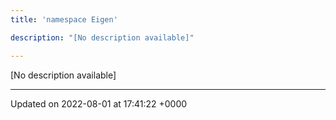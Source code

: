 ```yaml
---
title: 'namespace Eigen'

description: "[No description available]"

---
```







[No description available]






-------------------------------

Updated on 2022-08-01 at 17:41:22 +0000